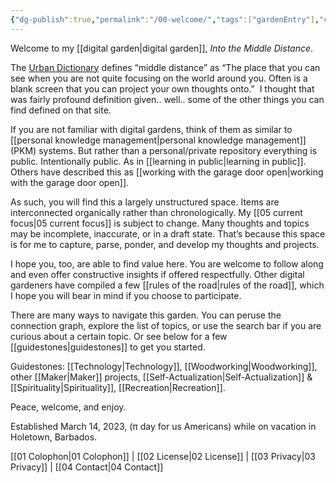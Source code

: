 ```yaml
---
{"dg-publish":true,"permalink":"/00-welcome/","tags":["gardenEntry"],"created":"2023-03-14T19:10:12.030-04:00","updated":"2023-04-06T19:22:31.658-04:00"}
---
```


Welcome to my [[digital garden\|digital garden]], _Into the Middle Distance_. 

The [Urban Dictionary](https://urbandictionary.com) defines “middle distance” as “The place that you can see when you are not quite focusing on the world around you. Often is a blank screen that you can project your own thoughts onto.”  I thought that was fairly profound definition given.. well.. some of the other things you can find defined on that site. 

If you are not familiar with digital gardens, think of them as similar to [[personal knowledge management\|personal knowledge management]] (PKM) systems. But rather than a personal/private repository everything is public. Intentionally public. As in [[learning in public\|learning in public]]. Others have described this as [[working with the garage door open\|working with the garage door open]]. 

As such, you will find this a largely unstructured space. Items are interconnected organically rather than chronologically. My [[05 current focus\|05 current focus]] is subject to change. Many thoughts and topics may be incomplete, inaccurate, or in a draft state. That’s because this space is for me to capture, parse, ponder, and develop my thoughts and projects. 

I hope you, too, are able to find value here. You are welcome to follow along and even offer constructive insights if offered respectfully. Other digital gardeners have compiled a few [[rules of the road\|rules of the road]], which I hope you will bear in mind if you choose to participate. 

There are many ways to navigate this garden.  You can peruse the connection graph, explore the list of topics, or use the search bar if you are curious about a certain topic. Or see below for a few [[guidestones\|guidestones]] to get you started. 

Guidestones: [[Technology\|Technology]], [[Woodworking\|Woodworking]], other [[Maker\|Maker]] projects, [[Self-Actualization\|Self-Actualization]] & [[Spirituality\|Spirituality]], [[Recreation\|Recreation]].

Peace, welcome, and enjoy.

Established March 14, 2023, (&pi; day for us Americans) while on vacation in Holetown, Barbados.

[[01 Colophon\|01 Colophon]] | [[02 License\|02 License]] | [[03 Privacy\|03 Privacy]] | [[04 Contact\|04 Contact]]
